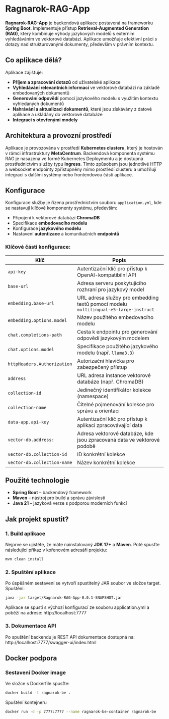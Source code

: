 # Ragnarok-RAG-App

**Ragnarok-RAG-App** je backendová aplikace postavená na frameworku **Spring Boot**. Implementuje přístup **Retrieval-Augmented Generation (RAG)**, který kombinuje výhody jazykových modelů s externím vyhledáváním ve vektorové databázi. Aplikace umožňuje efektivní práci s dotazy nad strukturovanými dokumenty, především v právním kontextu.

## Co aplikace dělá?

Aplikace zajišťuje:

- **Příjem a zpracování dotazů** od uživatelské aplikace
- **Vyhledávání relevantních informací** ve vektorové databázi na základě embedovaných dokumentů
- **Generování odpovědí** pomocí jazykového modelu s využitím kontextu vyhledaných dokumentů
- **Nahrávání a aktualizaci dokumentů**, které jsou získávány z datové aplikace a ukládány do vektorové databáze
- **Integraci s otevřenými modely**

## Architektura a provozní prostředí

Aplikace je provozována v prostředí **Kubernetes clusteru**, který je hostován v rámci infrastruktury **MetaCentrum**. Backendová komponenta systému RAG je nasazena ve formě Kubernetes Deploymentu a je dostupná prostřednictvím služby typu **Ingress**. Tímto způsobem jsou jednotlivé HTTP a websocket endpointy zpřístupněny mimo prostředí clusteru a umožňují integraci s dalšími systémy nebo frontendovou částí aplikace.

## Konfigurace

Konfigurace služby je řízena prostřednictvím souboru `application.yml`, kde se nastavují klíčové komponenty systému, především:

- Připojení k vektorové databázi **ChromaDB**
- Specifikace **embedovacího modelu**
- Konfigurace **jazykového modelu**
- Nastavení **autentizace** a komunikačních **endpointů**

### Klíčové části konfigurace:

| Klíč                          | Popis |
|------------------------------|-------|
| `api-key`                    | Autentizační klíč pro přístup k OpenAI-kompatibilní API |
| `base-url`                   | Adresa serveru poskytujícího rozhraní pro jazykový model |
| `embedding.base-url`         | URL adresa služby pro embedding textů pomocí modelu `multilingual-e5-large-instruct` |
| `embedding.options.model`    | Název použitého embedovacího modelu |
| `chat.completions-path`     | Cesta k endpointu pro generování odpovědí jazykovým modelem |
| `chat.options.model`         | Specifikace použitého jazykového modelu (např. `llama3.3`) |
| `httpHeaders.Authorization`  | Autorizační hlavička pro zabezpečený přístup |
| `address`                    | URL adresa instance vektorové databáze (např. ChromaDB) |
| `collection-id`              | Jedinečný identifikátor kolekce (namespace) |
| `collection-name`            | Čitelné pojmenování kolekce pro správu a orientaci |
| `data-app.api-key`          | Autentizační klíč pro přístup k aplikaci zpracovávající data                         |
| `vector-db.address:`        | Adresa vektorové databáze, kde jsou zpracovaná data ve vektorové podobě              |
| `vector-db.collection-id`   | ID konkrétní kolekce                                                                 |
| `vector-db.collection-name` | Název konkrétní kolekce                                                              |

## Použité technologie

- **Spring Boot** – backendový framework
- **Maven** – nástroj pro build a správu závislostí
- **Java 21** – jazyková verze s podporou moderních funkcí

## Jak projekt spustit?

### 1. Build aplikace
Nejprve se ujistěte, že máte nainstalovaný **JDK 17+** a **Maven**. Poté spusťte následující příkaz v kořenovém adresáři projektu:

```bash
mvn clean install
```

### 2. Spuštění aplikace
Po úspěšném sestavení se vytvoří spustitelný JAR soubor ve složce target. Spuštění:
```bash
java -jar target/Ragnarok-RAG-App-0.0.1-SNAPSHOT.jar
```
Aplikace se spustí s výchozí konfigurací ze souboru application.yml a poběží na adrese: http://localhost:7777

### 3. Dokumentace API
Po spuštění backendu je REST API dokumentace dostupná na: http://localhost:7777/swagger-ui/index.html

## Docker podpora
### Sestavení Docker image
Ve složce s Dockerfile spusťte:

```bash
docker build -t ragnarok-be .
```
Spuštění kontejneru

```bash
docker run -d -p 7777:7777 --name ragnarok-be-container ragnarok-be
```
